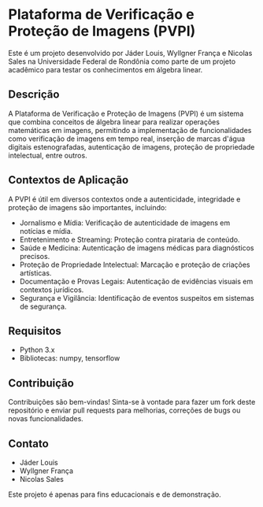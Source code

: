 # Plataforma de Verificação e Proteção de Imagens (PVPI)

Este é um projeto desenvolvido por Jáder Louis, Wyllgner França e Nicolas Sales na Universidade Federal de Rondônia como parte de um projeto acadêmico para testar os conhecimentos em álgebra linear.

## Descrição

A Plataforma de Verificação e Proteção de Imagens (PVPI) é um sistema que combina conceitos de álgebra linear para realizar operações matemáticas em imagens, permitindo a implementação de funcionalidades como verificação de imagens em tempo real, inserção de marcas d'água digitais estenografadas, autenticação de imagens, proteção de propriedade intelectual, entre outros.

## Contextos de Aplicação

A PVPI é útil em diversos contextos onde a autenticidade, integridade e proteção de imagens são importantes, incluindo:

- Jornalismo e Mídia: Verificação de autenticidade de imagens em notícias e mídia.
- Entretenimento e Streaming: Proteção contra pirataria de conteúdo.
- Saúde e Medicina: Autenticação de imagens médicas para diagnósticos precisos.
- Proteção de Propriedade Intelectual: Marcação e proteção de criações artísticas.
- Documentação e Provas Legais: Autenticação de evidências visuais em contextos jurídicos.
- Segurança e Vigilância: Identificação de eventos suspeitos em sistemas de segurança.

## Requisitos

- Python 3.x
- Bibliotecas: numpy, tensorflow

## Contribuição

Contribuições são bem-vindas! Sinta-se à vontade para fazer um fork deste repositório e enviar pull requests para melhorias, correções de bugs ou novas funcionalidades.

## Contato

- Jáder Louis
- Wyllgner França
- Nicolas Sales

Este projeto é apenas para fins educacionais e de demonstração.

